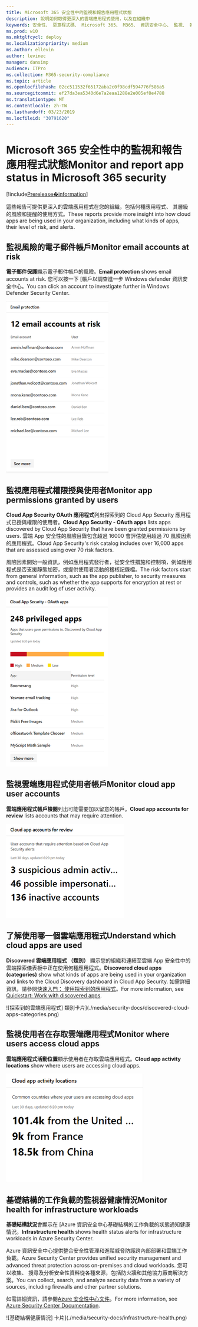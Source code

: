 ```yaml
---
title: Microsoft 365 安全性中的監視和報告應用程式狀態
description: 說明如何取得更深入的雲端應用程式使用，以及在組織中
keywords: 安全性、 惡意程式碼、 Microsoft 365、 M365、 資訊安全中心、 監視、 報表、 應用程式
ms.prod: w10
ms.mktglfcycl: deploy
ms.localizationpriority: medium
ms.author: ellevin
author: levinec
manager: dansimp
audience: ITPro
ms.collection: M365-security-compliance
ms.topic: article
ms.openlocfilehash: 02cc511532f65172aba2c0f98cdf594776f586a5
ms.sourcegitcommit: ef27da3ea5340d6e7a2eaa1288e2e005ef8e4788
ms.translationtype: MT
ms.contentlocale: zh-TW
ms.lasthandoff: 03/23/2019
ms.locfileid: "30791620"
---
```

# <a name="monitor-and-report-app-status-in-microsoft-365-security"></a><span data-ttu-id="ee7a6-104">Microsoft 365 安全性中的監視和報告應用程式狀態</span><span class="sxs-lookup"><span data-stu-id="ee7a6-104">Monitor and report app status in Microsoft 365 security</span></span>

[!include[Prerelease�information](prerelease.md)]

<span data-ttu-id="ee7a6-105">這些報告可提供更深入的雲端應用程式在您的組織，包括何種應用程式、 其層級的風險和提醒的使用方式。</span><span class="sxs-lookup"><span data-stu-id="ee7a6-105">These reports provide more insight into how cloud apps are being used in your organization, including what kinds of apps, their level of risk, and alerts.</span></span>

## <a name="monitor-email-accounts-at-risk"></a><span data-ttu-id="ee7a6-106">監視風險的電子郵件帳戶</span><span class="sxs-lookup"><span data-stu-id="ee7a6-106">Monitor email accounts at risk</span></span>

<span data-ttu-id="ee7a6-107">**電子郵件保護**顯示電子郵件帳戶的風險。</span><span class="sxs-lookup"><span data-stu-id="ee7a6-107">**Email protection** shows email accounts at risk.</span></span> <span data-ttu-id="ee7a6-108">您可以按一下 [帳戶以調查進一步 Windows defender 資訊安全中心。</span><span class="sxs-lookup"><span data-stu-id="ee7a6-108">You can click an account to investigate further in Windows Defender Security Center.</span></span>

![電子郵件保護卡片](./media/security-docs/email-protection.png)

## <a name="monitor-app-permissions-granted-by-users"></a><span data-ttu-id="ee7a6-110">監視應用程式權限授與使用者</span><span class="sxs-lookup"><span data-stu-id="ee7a6-110">Monitor app permissions granted by users</span></span>

<span data-ttu-id="ee7a6-111">**Cloud App Security OAuth 應用程式**列出探索到的 Cloud App Security 應用程式已授與權限的使用者。</span><span class="sxs-lookup"><span data-stu-id="ee7a6-111">**Cloud App Security - OAuth apps** lists apps discovered by Cloud App Security that have been granted permissions by users.</span></span> <span data-ttu-id="ee7a6-112">雲端 App 安全性的風險目錄包含超過 16000 會評估使用超過 70 風險因素的應用程式。</span><span class="sxs-lookup"><span data-stu-id="ee7a6-112">Cloud App Security's risk catalog includes over 16,000 apps that are assessed using over 70 risk factors.</span></span>

<span data-ttu-id="ee7a6-113">風險因素開始一般資訊，例如應用程式發行者，從安全性措施和控制項，例如應用程式是否支援靜態加密，或提供使用者活動的稽核記錄檔。</span><span class="sxs-lookup"><span data-stu-id="ee7a6-113">The risk factors start from general information, such as the app publisher, to security measures and controls, such as whether the app supports for encryption at rest or provides an audit log of user activity.</span></span>

![雲端 App 安全性 OAuth 應用程式卡](./media/security-docs/cloud-app-security-oauth-apps.png)

## <a name="monitor-cloud-app-user-accounts"></a><span data-ttu-id="ee7a6-115">監視雲端應用程式使用者帳戶</span><span class="sxs-lookup"><span data-stu-id="ee7a6-115">Monitor cloud app user accounts</span></span>

<span data-ttu-id="ee7a6-116">**雲端應用程式帳戶檢閱**列出可能需要加以留意的帳戶。</span><span class="sxs-lookup"><span data-stu-id="ee7a6-116">**Cloud app accounts for review** lists accounts that may require attention.</span></span>

![檢閱卡片的雲端應用程式帳戶](./media/security-docs/cloud-app-accounts-for-review.png)

## <a name="understand-which-cloud-apps-are-used"></a><span data-ttu-id="ee7a6-118">了解使用哪一個雲端應用程式</span><span class="sxs-lookup"><span data-stu-id="ee7a6-118">Understand which cloud apps are used</span></span>

<span data-ttu-id="ee7a6-119">**Discovered 雲端應用程式 （類別）** 顯示您的組織和連結至雲端 App 安全性中的雲端探索儀表板中正在使用何種應用程式。</span><span class="sxs-lookup"><span data-stu-id="ee7a6-119">**Discovered cloud apps (categories)** show what kinds of apps are being used in your organization and links to the Cloud Discovery dashboard in Cloud App Security.</span></span> <span data-ttu-id="ee7a6-120">如需詳細資訊，請參閱[快速入門： 使用探索到的應用程式](https://docs.microsoft.com/cloud-app-security/discovered-apps)。</span><span class="sxs-lookup"><span data-stu-id="ee7a6-120">For more information, see [Quickstart: Work with discovered apps](https://docs.microsoft.com/cloud-app-security/discovered-apps).</span></span>  

![探索到的雲端應用程式] 類別卡片](./media/security-docs/discovered-cloud-apps-categories.png)

## <a name="monitor-where-users-access-cloud-apps"></a><span data-ttu-id="ee7a6-122">監視使用者在存取雲端應用程式</span><span class="sxs-lookup"><span data-stu-id="ee7a6-122">Monitor where users access cloud apps</span></span>

<span data-ttu-id="ee7a6-123">**雲端應用程式活動位置**顯示使用者在存取雲端應用程式。</span><span class="sxs-lookup"><span data-stu-id="ee7a6-123">**Cloud app activity locations** show where users are accessing cloud apps.</span></span>

![雲端應用程式活動位置卡](./media/security-docs/cloud-app-activity-locations.png)

## <a name="monitor-health-for-infrastructure-workloads"></a><span data-ttu-id="ee7a6-125">基礎結構的工作負載的監視器健康情況</span><span class="sxs-lookup"><span data-stu-id="ee7a6-125">Monitor health for infrastructure workloads</span></span>

<span data-ttu-id="ee7a6-126">**基礎結構狀況**會顯示在 [Azure 資訊安全中心基礎結構的工作負載的狀態通知健康情況。</span><span class="sxs-lookup"><span data-stu-id="ee7a6-126">**Infrastructure health** shows health status alerts for infrastructure workloads in Azure Security Center.</span></span>

<span data-ttu-id="ee7a6-127">Azure 資訊安全中心提供整合安全性管理和進階威脅防護跨內部部署和雲端工作負載。</span><span class="sxs-lookup"><span data-stu-id="ee7a6-127">Azure Security Center provides unified security management and advanced threat protection across on-premises and cloud workloads.</span></span> <span data-ttu-id="ee7a6-128">您可以收集、 搜尋及分析安全性資料從各種來源，包括防火牆和其他協力廠商解決方案。</span><span class="sxs-lookup"><span data-stu-id="ee7a6-128">You can collect, search, and analyze security data from a variety of sources, including firewalls and other partner solutions.</span></span>

<span data-ttu-id="ee7a6-129">如需詳細資訊，請參閱[Azure 安全性中心文件](https://docs.microsoft.com/azure/security-center/)。</span><span class="sxs-lookup"><span data-stu-id="ee7a6-129">For more information, see [Azure Security Center Documentation](https://docs.microsoft.com/azure/security-center/).</span></span>

![基礎結構健康情況] 卡片](./media/security-docs/infrastructure-health.png)
